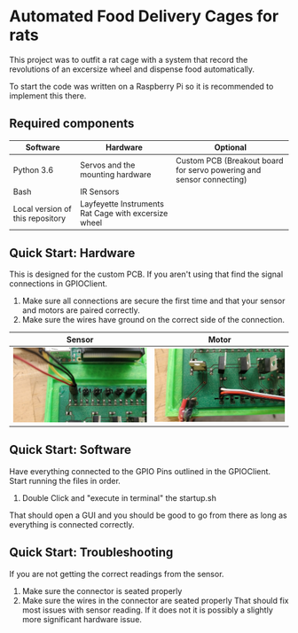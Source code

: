 Automated Food Delivery Cages for rats
=============================
This project was to outfit a rat cage with a system that record the revolutions of an excersize wheel and dispense food automatically.

To start the code was written on a Raspberry Pi so it is recommended to implement this there.

Required components
-----------------------------
| Software | Hardware | Optional |
| -------- | -------- | -------- |
| Python 3.6 | Servos and the mounting hardware | Custom PCB (Breakout board for servo powering and sensor connecting) |
| Bash | IR Sensors |     | 
| Local version of this repository | Layfeyette Instruments Rat Cage with excersize wheel |    |

Quick Start: Hardware
-----------------------------
This is designed for the custom PCB. If you aren't using that find the signal connections in GPIOClient.

1. Make sure all connections are secure the first time and that your sensor and motors are paired correctly.
2. Make sure the wires have ground on the correct side of the connection.

| Sensor | Motor |
| ------ | ----- |
| ![](SensorDirection.jpg) | ![](PWMDirection.jpg)

Quick Start: Software
-----------------------------
Have everything connected to the GPIO Pins outlined in the GPIOClient.
Start running the files in order.

1. Double Click and "execute in terminal" the startup.sh

That should open a GUI and you should be good to go from there as long as everything is connected correctly.

Quick Start: Troubleshooting
-----------------------------
If you are not getting the correct readings from the sensor.
1. Make sure the connector is seated properly
2. Make sure the wires in the connector are seated properly
That should fix most issues with sensor reading. If it does not it is possibly a slightly more significant hardware issue.
